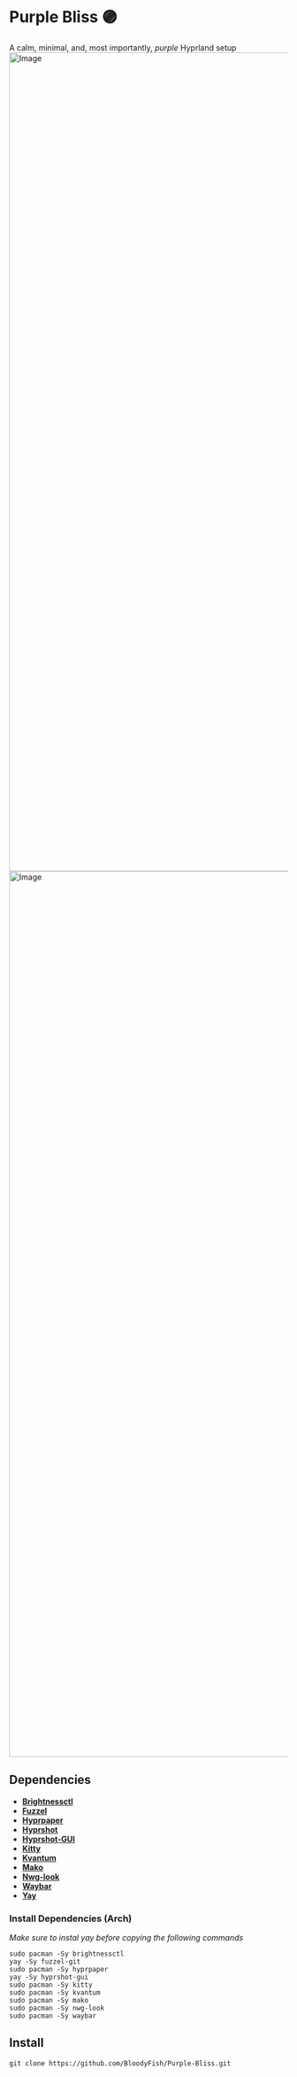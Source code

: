 # Purple Bliss 🟣
A calm, minimal, and, most importantly, _purple_ Hyprland setup
<img width="2366" height="1479" alt="Image" src="https://github.com/user-attachments/assets/fb074773-a921-40b3-9931-2d234e3f1aac" />
<img width="2560" height="1600" alt="Image" src="https://github.com/user-attachments/assets/841ce9ea-8882-4cb1-9f4a-3f4a3edb29c4" />

## Dependencies
 * **[Brightnessctl](https://github.com/Hummer12007/brightnessctl)**
 * **[Fuzzel](https://codeberg.org/dnkl/fuzzel)**
 * **[Hyprpaper](https://github.com/hyprwm/hyprpaper)**
 * **[Hyprshot](https://github.com/Gustash/Hyprshot)**
 * **[Hyprshot-GUI](https://github.com/s-adi-dev/hyprshot-gui)**
 * **[Kitty](https://github.com/kovidgoyal/kitty)**
 * **[Kvantum](https://github.com/tsujan/Kvantum)**
 * **[Mako](https://github.com/emersion/mako)**
 * **[Nwg-look](https://github.com/nwg-piotr/nwg-look)**
 * **[Waybar](https://github.com/Alexays/Waybar)**
 * **[Yay](https://github.com/Jguer/yay)**

### Install Dependencies (Arch)
_Make sure to instal yay before copying the following commands_
```
sudo pacman -Sy brightnessctl
yay -Sy fuzzel-git
sudo pacman -Sy hyprpaper
yay -Sy hyprshot-gui
sudo pacman -Sy kitty
sudo pacman -Sy kvantum
sudo pacman -Sy mako
sudo pacman -Sy nwg-look
sudo pacman -Sy waybar
```
## Install
```
git clone https://github.com/BloodyFish/Purple-Bliss.git
```
